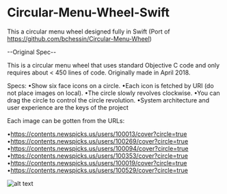 # Circular-Menu-Wheel-Swift
This a circular menu wheel designed fully in Swift (Port of https://github.com/bchessin/Circular-Menu-Wheel)

--Original Spec--

This is a circular menu wheel that uses standard Objective C code and only requires about < 450 lines of code. Originally made in April 2018.

Specs:
•Show six face icons on a circle.
•Each icon is fetched by URI (do not place images on local).
•The circle slowly revolves clockwise.
•You can drag the circle to control the circle revolution.
•System architecture and user experience are the keys of the project

Each image can be gotten from the URLs:

•https://contents.newspicks.us/users/100013/cover?circle=true
•https://contents.newspicks.us/users/100269/cover?circle=true
•https://contents.newspicks.us/users/100094/cover?circle=true
•https://contents.newspicks.us/users/100353/cover?circle=true
•https://contents.newspicks.us/users/100019/cover?circle=true
•https://contents.newspicks.us/users/100529/cover?circle=true

![alt text](https://image.ibb.co/fbrw6c/Screen_Shot_2018_04_07_at_12_45_38_AM.png)
